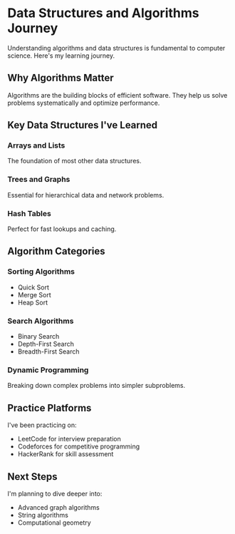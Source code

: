 # Data Structures and Algorithms Journey

Understanding algorithms and data structures is fundamental to computer science. Here's my learning journey.

## Why Algorithms Matter

Algorithms are the building blocks of efficient software. They help us solve problems systematically and optimize performance.

## Key Data Structures I've Learned

### Arrays and Lists
The foundation of most other data structures.

### Trees and Graphs
Essential for hierarchical data and network problems.

### Hash Tables
Perfect for fast lookups and caching.

## Algorithm Categories

### Sorting Algorithms
- Quick Sort
- Merge Sort
- Heap Sort

### Search Algorithms
- Binary Search
- Depth-First Search
- Breadth-First Search

### Dynamic Programming
Breaking down complex problems into simpler subproblems.

## Practice Platforms

I've been practicing on:
- LeetCode for interview preparation
- Codeforces for competitive programming
- HackerRank for skill assessment

## Next Steps

I'm planning to dive deeper into:
- Advanced graph algorithms
- String algorithms
- Computational geometry